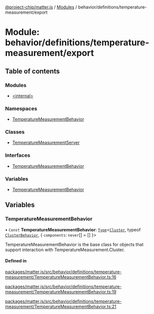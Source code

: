 [@project-chip/matter.js](../README.md) / [Modules](../modules.md) / behavior/definitions/temperature-measurement/export

# Module: behavior/definitions/temperature-measurement/export

## Table of contents

### Modules

- [\<internal\>](behavior_definitions_temperature_measurement_export._internal_.md)

### Namespaces

- [TemperatureMeasurementBehavior](behavior_definitions_temperature_measurement_export.TemperatureMeasurementBehavior.md)

### Classes

- [TemperatureMeasurementServer](../classes/behavior_definitions_temperature_measurement_export.TemperatureMeasurementServer.md)

### Interfaces

- [TemperatureMeasurementBehavior](../interfaces/behavior_definitions_temperature_measurement_export.TemperatureMeasurementBehavior-1.md)

### Variables

- [TemperatureMeasurementBehavior](behavior_definitions_temperature_measurement_export.md#temperaturemeasurementbehavior)

## Variables

### TemperatureMeasurementBehavior

• `Const` **TemperatureMeasurementBehavior**: [`Type`](../interfaces/behavior_cluster_export.ClusterBehavior.Type.md)\<[`Cluster`](../interfaces/cluster_export.TemperatureMeasurement.Cluster.md), typeof [`ClusterBehavior`](behavior_cluster_export.ClusterBehavior.md), \{ `components`: `never`[] = [] }\>

TemperatureMeasurementBehavior is the base class for objects that support interaction with TemperatureMeasurement.Cluster.

#### Defined in

[packages/matter.js/src/behavior/definitions/temperature-measurement/TemperatureMeasurementBehavior.ts:16](https://github.com/project-chip/matter.js/blob/5f71eedebdb9fa54338bde320c311bb359b7455d/packages/matter.js/src/behavior/definitions/temperature-measurement/TemperatureMeasurementBehavior.ts#L16)

[packages/matter.js/src/behavior/definitions/temperature-measurement/TemperatureMeasurementBehavior.ts:19](https://github.com/project-chip/matter.js/blob/5f71eedebdb9fa54338bde320c311bb359b7455d/packages/matter.js/src/behavior/definitions/temperature-measurement/TemperatureMeasurementBehavior.ts#L19)

[packages/matter.js/src/behavior/definitions/temperature-measurement/TemperatureMeasurementBehavior.ts:21](https://github.com/project-chip/matter.js/blob/5f71eedebdb9fa54338bde320c311bb359b7455d/packages/matter.js/src/behavior/definitions/temperature-measurement/TemperatureMeasurementBehavior.ts#L21)
